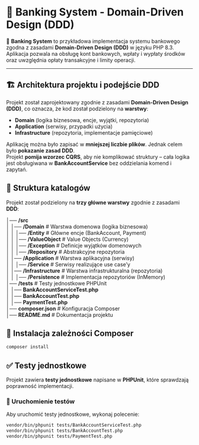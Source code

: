 # 🏦 Banking System - Domain-Driven Design (DDD)

🚀 **Banking System** to przykładowa implementacja systemu bankowego zgodna z zasadami **Domain-Driven Design (DDD)** w języku PHP 8.3. Aplikacja pozwala na obsługę kont bankowych, wpłaty i wypłaty środków oraz uwzględnia opłaty transakcyjne i limity operacji.

---

## 🏗️ Architektura projektu i podejście DDD

Projekt został zaprojektowany zgodnie z zasadami **Domain-Driven Design (DDD)**, co oznacza, że kod został podzielony na **warstwy**:

- **Domain** (logika biznesowa, encje, wyjątki, repozytoria)
- **Application** (serwisy, przypadki użycia)
- **Infrastructure** (repozytoria, implementacje pamięciowe)

Aplikację można było zapisać w **mniejszej liczbie plików**. Jednak celem było **pokazanie zasad DDD**.<br>
Projekt **pomija wzorzec CQRS**, aby nie komplikować struktury – cała logika jest obsługiwana w **BankAccountService** bez oddzielania komend i zapytań.

## 📂 Struktura katalogów
Projekt został podzielony na **trzy główne warstwy** zgodnie z zasadami **DDD**:

│── **/src**<br>
│   │── **/Domain**            # Warstwa domenowa (logika biznesowa)<br>
│   │   │── **/Entity**        # Główne encje (BankAccount, Payment)<br>
│   │   │── **/ValueObject**   # Value Objects (Currency)<br>
│   │   │── **/Exception**     # Definicje wyjątków domenowych<br>
│   │   │── **/Repository**    # Abstrakcyjne repozytoria<br>
│   │── **/Application**       # Warstwa aplikacyjna (serwisy)<br>
│   │   │── **/Service**       # Serwisy realizujące use case’y<br>
│   │── **/Infrastructure**    # Warstwa infrastrukturalna (repozytoria)<br>
│   │   │── **/Persistence**   # Implementacja repozytoriów (InMemory)<br>
│── **/tests**                 # Testy jednostkowe PHPUnit<br>
│   │── **BankAccountServiceTest.php**<br>
│   │── **BankAccountTest.php**<br>
│   │── **PaymentTest.php**<br>
│── **composer.json**          # Konfiguracja Composer<br>
│── **README.md**             # Dokumentacja projektu<br>


## 📌 Instalacja zależności Composer
```sh
composer install
```

## ✅ Testy jednostkowe
Projekt zawiera **testy jednostkowe** napisane w **PHPUnit**, które sprawdzają poprawność implementacji.

### 📌 Uruchomienie testów
Aby uruchomić testy jednostkowe, wykonaj polecenie:
```sh
vendor/bin/phpunit tests/BankAccountServiceTest.php
vendor/bin/phpunit tests/BankAccountTest.php
vendor/bin/phpunit tests/PaymentTest.php
